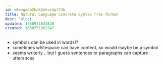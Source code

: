 ```yaml
---
id: v8wvgada2bdk2ehvs3pt7db
title: Natural Language Concrete Syntax Tree format
desc: 'nlcst'
updated: 1650951043820
created: 1650751302542
---
```


- symbols can be used in words!?
- sometimes whitespace can have content, so would maybe be a symbol
- seems writerly... but I guess sentences or paragraphs can capture utterances